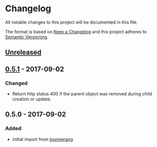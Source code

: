 # Changelog
All notable changes to this project will be documented in this file.

The format is based on [Keep a Changelog](http://keepachangelog.com/en/1.0.0/)
and this project adheres to [Semantic Versioning](http://semver.org/spec/v2.0.0.html).

## [Unreleased]

## [0.5.1] - 2017-09-02
### Changed
- Return http status 400 if the parent object was removed during child creation or update.

## 0.5.0 - 2017-09-02
### Added
- Initial import from [boomerang]

[Unreleased]: https://github.com/olivierlacan/keep-a-changelog/compare/0.5.0...HEAD
[0.5.1]: https://github.com/vsemionov/django-rest-offlinesync/compare/0.5.0...0.5.1

[boomerang]: https://github.com/vsemionov/boomerang
